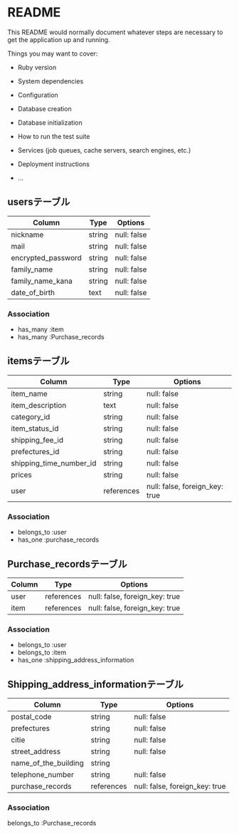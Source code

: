 # README

This README would normally document whatever steps are necessary to get the
application up and running.

Things you may want to cover:

* Ruby version

* System dependencies

* Configuration

* Database creation

* Database initialization

* How to run the test suite

* Services (job queues, cache servers, search engines, etc.)

* Deployment instructions

* ...

## usersテーブル

|Column                     | Type   |Options      |
|-------------------------- | ------ | ----------- |
|nickname                   | string | null: false |
|mail                       | string | null: false |
|encrypted_password         | string | null: false |
|family_name                | string | null: false |
|family_name_kana           | string | null: false |
|date_of_birth              | text   | null: false |

### Association

- has_many :item
- has_many :Purchase_records
## itemsテーブル

|Column                  | Type         |Options                         |
|------------------------| -------------|--------------------------------|
|item_name               | string       | null: false                    |
|item_description        | text         | null: false                    |
|category_id             | string       | null: false                    |
|item_status_id          | string       | null: false                    |
|shipping_fee_id         | string       | null: false                    |
|prefectures_id          | string       | null: false                    |
|shipping_time_number_id | string       | null: false                    |
|prices                  | string       | null: false                    |
|user                    | references   | null: false, foreign_key: true |

### Association

- belongs_to :user
- has_one :purchase_records

## Purchase_recordsテーブル

|Column        |Type          | Options                        |
|--------------| -------------| ------------------------------ |
|user          | references   | null: false, foreign_key: true |
|item          | references   | null: false, foreign_key: true |

### Association
- belongs_to :user
- belongs_to :item
- has_one :shipping_address_information

## Shipping_address_informationテーブル

|Column               |Type          |Options                         |
|---------------------| -------------| ------------------------------ |
|postal_code          | string       | null: false                    |
|prefectures          | string       | null: false                    |
|citie                | string       | null: false                    |
|street_address       | string       | null: false                    |
|name_of_the_building | string       |                                |
|telephone_number     | string       | null: false                    |
|purchase_records     | references   | null: false, foreign_key: true |

### Association

belongs_to :Purchase_records